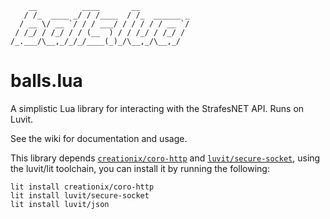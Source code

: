 ```
    __          ____       __
   / /_  ____ _/ / /____  / /_  ______ _
  / __ \/ __ `/ / / ___/ / / / / / __ `/
 / /_/ / /_/ / / (__  ) / / /_/ / /_/ /
/_.___/\__,_/_/_/____(_)_/\__,_/\__,_/

```

# balls.lua

A simplistic Lua library for interacting with the StrafesNET API. Runs on Luvit.

See the wiki for documentation and usage.

This library depends [`creationix/coro-http`](https://github.com/creationix/luv-coro-http) and [`luvit/secure-socket`](), using the luvit/lit toolchain, you can install it by running the following:

```
lit install creationix/coro-http
lit install luvit/secure-socket
lit install luvit/json
```
